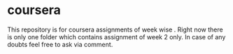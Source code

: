# coursera


This repository is for coursera assignments of week wise . Right now there is only one folder which contains assignment of week 2 only. In case of any doubts feel free to ask via comment.
